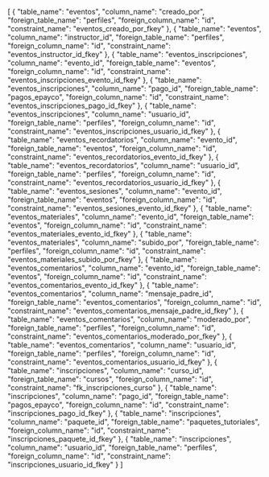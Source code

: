 [
  {
    "table_name": "eventos",
    "column_name": "creado_por",
    "foreign_table_name": "perfiles",
    "foreign_column_name": "id",
    "constraint_name": "eventos_creado_por_fkey"
  },
  {
    "table_name": "eventos",
    "column_name": "instructor_id",
    "foreign_table_name": "perfiles",
    "foreign_column_name": "id",
    "constraint_name": "eventos_instructor_id_fkey"
  },
  {
    "table_name": "eventos_inscripciones",
    "column_name": "evento_id",
    "foreign_table_name": "eventos",
    "foreign_column_name": "id",
    "constraint_name": "eventos_inscripciones_evento_id_fkey"
  },
  {
    "table_name": "eventos_inscripciones",
    "column_name": "pago_id",
    "foreign_table_name": "pagos_epayco",
    "foreign_column_name": "id",
    "constraint_name": "eventos_inscripciones_pago_id_fkey"
  },
  {
    "table_name": "eventos_inscripciones",
    "column_name": "usuario_id",
    "foreign_table_name": "perfiles",
    "foreign_column_name": "id",
    "constraint_name": "eventos_inscripciones_usuario_id_fkey"
  },
  {
    "table_name": "eventos_recordatorios",
    "column_name": "evento_id",
    "foreign_table_name": "eventos",
    "foreign_column_name": "id",
    "constraint_name": "eventos_recordatorios_evento_id_fkey"
  },
  {
    "table_name": "eventos_recordatorios",
    "column_name": "usuario_id",
    "foreign_table_name": "perfiles",
    "foreign_column_name": "id",
    "constraint_name": "eventos_recordatorios_usuario_id_fkey"
  },
  {
    "table_name": "eventos_sesiones",
    "column_name": "evento_id",
    "foreign_table_name": "eventos",
    "foreign_column_name": "id",
    "constraint_name": "eventos_sesiones_evento_id_fkey"
  },
  {
    "table_name": "eventos_materiales",
    "column_name": "evento_id",
    "foreign_table_name": "eventos",
    "foreign_column_name": "id",
    "constraint_name": "eventos_materiales_evento_id_fkey"
  },
  {
    "table_name": "eventos_materiales",
    "column_name": "subido_por",
    "foreign_table_name": "perfiles",
    "foreign_column_name": "id",
    "constraint_name": "eventos_materiales_subido_por_fkey"
  },
  {
    "table_name": "eventos_comentarios",
    "column_name": "evento_id",
    "foreign_table_name": "eventos",
    "foreign_column_name": "id",
    "constraint_name": "eventos_comentarios_evento_id_fkey"
  },
  {
    "table_name": "eventos_comentarios",
    "column_name": "mensaje_padre_id",
    "foreign_table_name": "eventos_comentarios",
    "foreign_column_name": "id",
    "constraint_name": "eventos_comentarios_mensaje_padre_id_fkey"
  },
  {
    "table_name": "eventos_comentarios",
    "column_name": "moderado_por",
    "foreign_table_name": "perfiles",
    "foreign_column_name": "id",
    "constraint_name": "eventos_comentarios_moderado_por_fkey"
  },
  {
    "table_name": "eventos_comentarios",
    "column_name": "usuario_id",
    "foreign_table_name": "perfiles",
    "foreign_column_name": "id",
    "constraint_name": "eventos_comentarios_usuario_id_fkey"
  },
  {
    "table_name": "inscripciones",
    "column_name": "curso_id",
    "foreign_table_name": "cursos",
    "foreign_column_name": "id",
    "constraint_name": "fk_inscripciones_curso"
  },
  {
    "table_name": "inscripciones",
    "column_name": "pago_id",
    "foreign_table_name": "pagos_epayco",
    "foreign_column_name": "id",
    "constraint_name": "inscripciones_pago_id_fkey"
  },
  {
    "table_name": "inscripciones",
    "column_name": "paquete_id",
    "foreign_table_name": "paquetes_tutoriales",
    "foreign_column_name": "id",
    "constraint_name": "inscripciones_paquete_id_fkey"
  },
  {
    "table_name": "inscripciones",
    "column_name": "usuario_id",
    "foreign_table_name": "perfiles",
    "foreign_column_name": "id",
    "constraint_name": "inscripciones_usuario_id_fkey"
  }
]